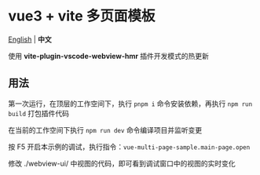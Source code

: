 # vue3 + vite 多页面模板

[English](./README.md) | **中文**

使用 **vite-plugin-vscode-webview-hmr** 插件开发模式的热更新

## 用法

第一次运行，在顶层的工作空间下，执行 `pnpm i` 命令安装依赖，再执行 `npm run build` 打包插件代码

在当前的工作空间下执行 `npm run dev` 命令编译项目并监听变更

按 F5 开启本示例的调试，执行指令：`vue-multi-page-sample.main-page.open`

修改 ./webview-ui/ 中视图的代码，即可看到调试窗口中的视图的实时变化
